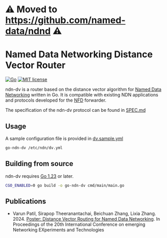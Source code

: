 # ⚠️ Moved to https://github.com/named-data/ndnd ⚠️

# Named Data Networking Distance Vector Router

[![Go](https://github.com/pulsejet/go-ndn-dv/actions/workflows/test.yaml/badge.svg)](https://github.com/pulsejet/go-ndn-dv/actions/workflows/test.yaml)
[![MIT license](https://img.shields.io/badge/license-MIT-blue)](./LICENSE)

ndn-dv is a router based on the distance vector algorithm for [Named Data Networking](https://named-data.net) written in Go.
It is compatible with existing NDN applications and protocols developed for the [NFD](https://github.com/named-data/NFD) forwarder.

The specification of the ndn-dv protocol can be found in [SPEC.md](./SPEC.md)

## Usage

A sample configuration file is provided in [dv.sample.yml](./dv.sample.yml)

```bash
go-ndn-dv /etc/ndn/dv.yml
```

## Building from source

ndn-dv requires [Go 1.23](https://go.dev/doc/install) or later.

```bash
CGO_ENABLED=0 go build -o go-ndn-dv cmd/main/main.go
```

## Publications

- Varun Patil, Sirapop Theeranantachai, Beichuan Zhang, Lixia Zhang. 2024. [Poster: Distance Vector Routing for Named Data Networking](https://dl.acm.org/doi/abs/10.1145/3680121.3699885).
  In Proceedings of the 20th International Conference on emerging Networking EXperiments and Technologies
